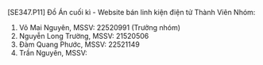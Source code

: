 [SE347.P11] Đồ Án cuối kì - Website bán linh kiện điện tử
Thành Viên Nhóm:
1. Võ Mai Nguyên, MSSV: 22520991 (Trưởng nhóm)
2. Nguyễn Long Trường, MSSV: 21520506
3. Đàm Quang Phước, MSSV: 22521149
4. Trần Nguyên, MSSV: 